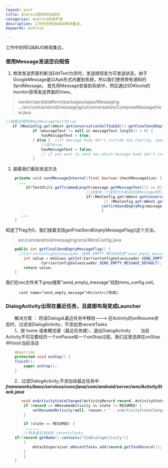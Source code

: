 ```yaml
---
layout: post
title: Android源码REQ&BUG
categories: Android系统开发
description: 工作中的REQ&BUG修改集合。
keywords: Android

---
```


工作中的REQ&BUG修改集合。

### 使用Message发送空白短信
1. 修改发送界面判断当EditText为空时，发送按钮变为可发送状态。由于GoogleMessage是以Apk形式内置到系统，所以我们使用带有源码的SprdMessage。
首先将Message安装到系统中，然后通过SDKtools的monitor获得发送界面的View。
> vendor/sprd/platform/packages/apps/Messaging
>  .../src/com/android/messaging/ui/conversation/ComposeMessageView.java
>

```Java
//根据注释修改hasMessageText为true
   if (MmsConfig.get(mHost.getConversationSelfSubId()).getFinalSendEmptyMessageFlag() == 0) {        //only send sms with space message body
            if (messageText != null && messageText.length() > 0) {
                hasMessageText = true;
            } else {  //if message body don't include any char(eg. space), can't send it
                //改为true
                hasMessageText = false; 
                // if you want to send sms which message body don't include any char(eg. space), set this line to hasMessageText = true
            } 
```

2. 接着我们看到发送方法

```Java
    private void sendMessageInternal(final boolean checkMessageSize) {
      ...
         if(TextUtils.getTrimmedLength(message.getMessageText()) == 0){
                                    //这里有一个是否允许发送空白Message的Flag，可以添加Log打印发现是0
                                    if((MmsConfig.get(mHost.getConversationSelfSubId()).getFinalSendEmptyMessageFlag() == 1)
                                            || (MmsConfig.get(mHost.getConversationSelfSubId()).getFinalSendEmptyMessageFlag() == 0 && message.getMessageText().length() > 0)) {
                                           confirmSendEmptyMsg(message);
                                           }
       ...                             
    }
```

知道了Flag为0，我们接着去找getFinalSendEmptyMessageFlag()这个方法。
>src/com/android/messaging/sms/MmsConfig.java
>

```Java
    public int getFinalSendEmptyMessageFlag() {
      //CarrierConfigValuesLoader.SEND_EMPTY_MESSAGE即"send_empty_message"
        int value = mValues.getInt(CarrierConfigValuesLoader.SEND_EMPTY_MESSAGE,
                CarrierConfigValuesLoader.SEND_EMPTY_MESSAGE_DEFAULT);
        return value;
    }
```

我们在res文件夹下grep搜索"send_empty_message"找到mms_config.xml。

``` 
      <int name="send_empty_message">0</int>//改成1
```


### DialogActivity出现在最近任务，且底部布局变成Launcher
　　解决方案 ： 将该Dialog从最近任务中移除---> 在Activity的onResume状态时，过滤该DialogActivity，不添加至recentTasks<br>
　　1、按 home 或者概览键（最近任务键），退出DialogActivity
　　当前Activity不可见要经历一个onPause和一个onStop过程，我们这里选择在onStop中finish当前活动
``` Java
    @Override
    protected void onStop() {
	finish();
        super.onStop();
    }
```
　　2、过滤DialogActivity,不添加进最近任务中
   ***frameworks/base/services/core/java/com/android/server/wm/ActivityStack.java***
``` Java
       void onActivityStateChanged(ActivityRecord record, ActivityState state, String reason) {
        if (record == mResumedActivity && state != RESUMED) {
            setResumedActivity(null, reason + " - onActivityStateChanged");
        }

        if (state == RESUMED) {
         ......
		//筛选是否添加到 recentsTasks
	if(!record.getName().contains("SimDialogActivity"))
		{
            mStackSupervisor.mRecentTasks.add(record.getTaskRecord());
		}
        }
    }
```

　　
　　
